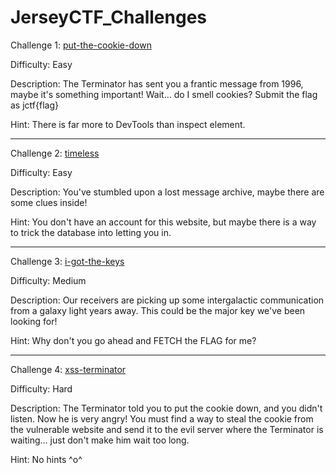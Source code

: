 # JerseyCTF_Challenges

Challenge 1: [put-the-cookie-down](./put-the-cookie-down/)

Difficulty: Easy

Description: The Terminator has sent you a frantic message from 1996, maybe it's something important! Wait... do I smell cookies? Submit the flag as jctf{flag}

Hint: There is far more to DevTools than inspect element.

--------------------------------------------------------------------------------------------------------------------------------------------------------------------

Challenge 2: [timeless](./timeless/)

Difficulty: Easy

Description: You've stumbled upon a lost message archive, maybe there are some clues inside!

Hint: You don't have an account for this website, but maybe there is a way to trick the database into letting you in.

--------------------------------------------------------------------------------------------------------------------------------------------------------------------

Challenge 3: [i-got-the-keys](./i-got-the-keys/)

Difficulty: Medium

Description: Our receivers are picking up some intergalactic communication from a galaxy light years away. This could be the major key we've been looking for!

Hint: Why don't you go ahead and FETCH the FLAG for me?

--------------------------------------------------------------------------------------------------------------------------------------------------------------------

Challenge 4: [xss-terminator](./xss-terminator/)

Difficulty: Hard

Description: The Terminator told you to put the cookie down, and you didn't listen. Now he is very angry! You must find a way to steal the cookie from the vulnerable website and send it to the evil server where the Terminator is waiting... just don't make him wait too long.

Hint: No hints ^o^
